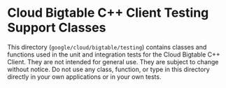 # Cloud Bigtable C++ Client Testing Support Classes

This directory (`google/cloud/bigtable/testing`) contains classes and functions used
in the unit and integration tests for the Cloud Bigtable C++ Client. They are
not intended for general use. They are subject to change without notice. Do not
use any class, function, or type in this directory directly in your own
applications or in your own tests.
